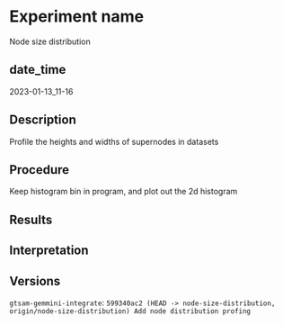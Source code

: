 Experiment name
===============
Node size distribution

date\_time
----------
2023-01-13\_11-16

Description
-----------
Profile the heights and widths of supernodes in datasets

Procedure
---------
Keep histogram bin in program, and plot out the 2d histogram

Results
-------

Interpretation
--------------

Versions
--------
`gtsam-gemmini-integrate`: `599340ac2 (HEAD -> node-size-distribution, origin/node-size-distribution) Add node distribution profing`
